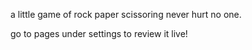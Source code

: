a little game of rock paper scissoring never hurt no one. 

go to pages under settings to review it live!
